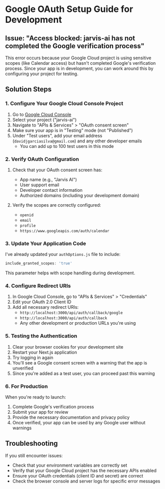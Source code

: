 # Google OAuth Setup Guide for Development

## Issue: "Access blocked: jarvis-ai has not completed the Google verification process"

This error occurs because your Google Cloud project is using sensitive scopes (like Calendar access) but hasn't completed Google's verification process. Since your app is in development, you can work around this by configuring your project for testing.

## Solution Steps

### 1. Configure Your Google Cloud Console Project

1. Go to [Google Cloud Console](https://console.cloud.google.com/)
2. Select your project ("jarvis-ai")
3. Navigate to "APIs & Services" > "OAuth consent screen"
4. Make sure your app is in "Testing" mode (not "Published")
5. Under "Test users", add your email address (`davidjgarciasilva@gmail.com`) and any other developer emails
   - You can add up to 100 test users in this mode

### 2. Verify OAuth Configuration

1. Check that your OAuth consent screen has:
   - App name (e.g., "Jarvis AI")
   - User support email
   - Developer contact information
   - Authorized domains (including your development domain)

2. Verify the scopes are correctly configured:
   - `openid`
   - `email`
   - `profile`
   - `https://www.googleapis.com/auth/calendar`

### 3. Update Your Application Code

I've already updated your `authOptions.js` file to include:
```javascript
include_granted_scopes: 'true'
```

This parameter helps with scope handling during development.

### 4. Configure Redirect URIs

1. In Google Cloud Console, go to "APIs & Services" > "Credentials"
2. Edit your OAuth 2.0 Client ID
3. Add all necessary redirect URIs:
   - `http://localhost:3000/api/auth/callback/google`
   - `http://localhost:3000/api/auth/callback`
   - Any other development or production URLs you're using

### 5. Testing the Authentication

1. Clear your browser cookies for your development site
2. Restart your Next.js application
3. Try logging in again
4. You'll see a Google consent screen with a warning that the app is unverified
5. Since you're added as a test user, you can proceed past this warning

### 6. For Production

When you're ready to launch:
1. Complete Google's verification process
2. Submit your app for review
3. Provide the necessary documentation and privacy policy
4. Once verified, your app can be used by any Google user without warnings

## Troubleshooting

If you still encounter issues:
- Check that your environment variables are correctly set
- Verify that your Google Cloud project has the necessary APIs enabled
- Ensure your OAuth credentials (client ID and secret) are correct
- Check the browser console and server logs for specific error messages
